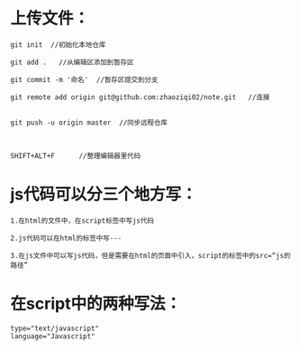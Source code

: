 # 上传文件：

    git init  //初始化本地仓库

    git add .   //从编辑区添加到暂存区

    git commit -m '命名'  //暂存区提交到分支

    git remote add origin git@github.com:zhaoziqi02/note.git   //连接


    git push -u origin master  //同步远程仓库



    SHIFT+ALT+F      //整理编辑器里代码
    
    
 # js代码可以分三个地方写：
    
    1.在html的文件中，在script标签中写js代码
    
    2.js代码可以在html的标签中写---
    
    3.在js文件中可以写js代码，但是需要在html的页面中引入，script的标签中的src=“js的路径”
    
 # 在script中的两种写法：
    
    type="text/javascript"
    language="Javascript"
